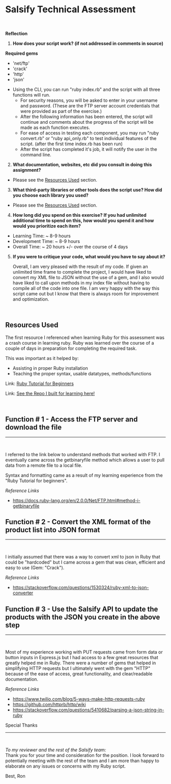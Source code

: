 # Salsify Technical Assessment

<br>

**Reflection**

1. **How does your script work? (if not addressed in comments in source)**

**Required gems**

<ul>
<li>'net/ftp'</li>
<li>'crack'</li>
<li>'http'</li>
<li>'json'</li>
</ul>

- Using the CLI, you can run "ruby index.rb" and the script with all three functions will run.
  - For security reasons, you will be asked to enter in your username and password. (These are the FTP server account credentials that were provided as part of the exercise.)
  - After the following information has been entered, the script will continue and comments about the progress of the script will be made as each function executes.
  - For ease of access in testing each component, you may run "ruby convert.rb" or "ruby api_only.rb" to test individual features of the script. (after the first time index.rb has been run)
  - After the script has completed it's job, it will notify the user in the command line.

2. **What documentation, websites, etc did you consult in doing this assignment?**

- Please see the [Resources Used](#resource) section.

3. **What third-party libraries or other tools does the script use? How did you choose each library you used?**

- Please see the [Resources Used](#resource) section.

4. **How long did you spend on this exercise? If you had unlimited additional time to spend on this, how would you spend it and how would you prioritize each item?**

<ul>
<li>Learning Time: ~ 8-9 hours</li>
<li>Development Time: ~ 8-9 hours</li>
<li>Overall Time: ~ 20 hours +/- over the course of 4 days</li>
</ul>

5. **If you were to critique your code, what would you have to say about it?**

   Overall, I am very pleased with the result of my code. If given an unlimited time frame to complete the project, I would have liked to convert my XML file to JSON without the use of a gem, and I also would have liked to call upon methods in my index file without having to compile all of the code into one file. I am very happy with the way this script came out but I know that there is always room for improvement and optimization.

<br>

<h2 id="resource"> Resources Used </h2>

The first resource I referenced when learning Ruby for this assessment was a crash course in learning ruby. Ruby was learned over the course of a couple of days in preparation for completing the required task.

This was important as it helped by:

- Assisting in proper Ruby installation
- Teaching the proper syntax, usable datatypes, methods/functions

Link: [Ruby Tutorial for Beginners](https://www.youtube.com/watch?v=t_ispmWmdjY&t=10426s)

Link: [See the Repo I built for learning here!](https://github.com/ronBP95/ruby_assessment)

<br>

<h2>Function # 1 - Access the FTP server and download the file</h2>
<hr>
<br>

I referred to the link below to understand methods that worked with FTP. I eventually came across the getbinaryfile method which allows a user to pull data from a remote file to a local file.

Syntax and formatting came as a result of my learning experience from the "Ruby Tutorial for beginners".

_Reference Links_

- https://docs.ruby-lang.org/en/2.0.0/Net/FTP.html#method-i-getbinaryfile

<h2>Function # 2 - Convert the XML format of the product list into JSON format</h2>
<hr>
<br>

I initially assumed that there was a way to convert xml to json in Ruby that could be "hardcoded" but I came across a gem that was clean, efficient and easy to use (Gem: "Crack").

_Reference Links_

- https://stackoverflow.com/questions/1530324/ruby-xml-to-json-converter

<h2>Function # 3 - Use the Salsify API to update the products with the JSON you create in the above step</h2>
<hr>
<br>

Most of my experience working with PUT requests came from form data or button inputs in Express.js but I had access to a few great resources that greatly helped me in Ruby. There were a number of gems that helped in simplifying HTTP requests but I ultimately went with the gem "HTTP" because of the ease of access, great functionality, and clear/readable documentation.

_Reference Links_

- https://www.twilio.com/blog/5-ways-make-http-requests-ruby
- https://github.com/httprb/http/wiki
- https://stackoverflow.com/questions/5410682/parsing-a-json-string-in-ruby

Special Thanks

<hr>
<br>

_To my reviewer and the rest of the Salsify team:_
<br>
Thank you for your time and consideration for the position. I look forward to potentially meeting with the rest of the team and I am more than happy to elaborate on any issues or concerns with my Ruby script.

Best,
Ron
